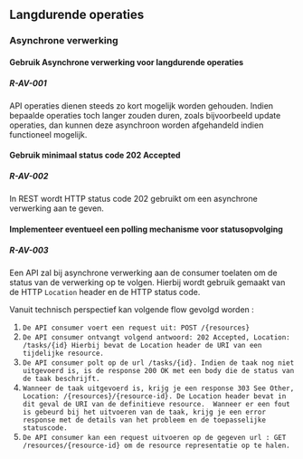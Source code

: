 ## Langdurende operaties
### Asynchrone verwerking
#### Gebruik Asynchrone verwerking voor langdurende operaties
##### R-AV-001
API operaties dienen steeds zo kort mogelijk worden gehouden. Indien bepaalde operaties toch langer zouden duren, zoals bijvoorbeeld update operaties, dan kunnen deze asynchroon worden afgehandeld indien functioneel mogelijk.

#### Gebruik minimaal status code 202 Accepted
##### R-AV-002
In REST wordt HTTP status code 202 gebruikt om een asynchrone verwerking aan te geven.

#### Implementeer eventueel een polling mechanisme voor statusopvolging
##### R-AV-003
Een API zal bij asynchrone verwerking aan de consumer toelaten om de status van de verwerking op te volgen.
Hierbij wordt gebruik gemaakt van de HTTP `Location` header en de HTTP status code.

Vanuit technisch perspectief kan volgende flow gevolgd worden :

1.  `De API consumer voert een request uit: POST /{resources}`
2.  `De API consumer ontvangt volgend antwoord: 202 Accepted, Location: /tasks/{id} Hierbij bevat de Location header de URI van een tijdelijke resource.`
3.  `De API consumer polt op de url /tasks/{id}. Indien de taak nog niet uitgevoerd is, is de response 200 OK met een body die de status van de taak beschrijft.`
4.  `Wanneer de taak uitgevoerd is, krijg je een response 303 See Other, Location: /{resources}/{resource-id}. De Location header bevat in dit geval de URI van de definitieve resource.  Wanneer er een fout is gebeurd bij het uitvoeren van de taak, krijg je een error response met de details van het probleem en de toepasselijke statuscode.`
5.  `De API consumer kan een request uitvoeren op de gegeven url : GET /resources/{resource-id} om de resource representatie op te halen.`
